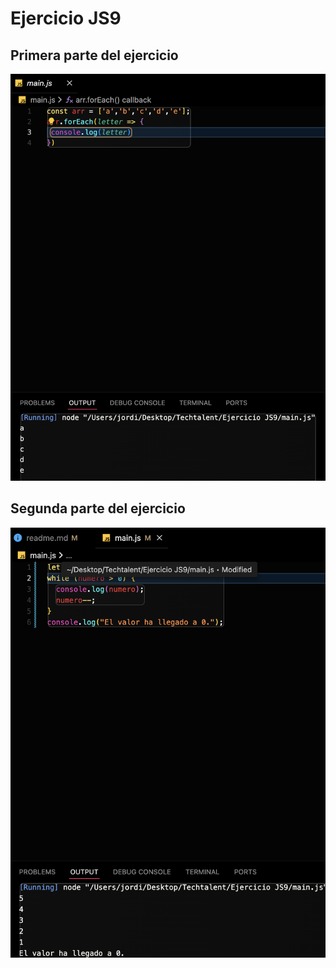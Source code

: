 # Ejercicio JS9
## Primera parte del ejercicio
![Primer ejercicio](./img/Captura-1.png)
## Segunda parte del ejercicio
![Segundo ejercicio](./img/Captura-2.png)